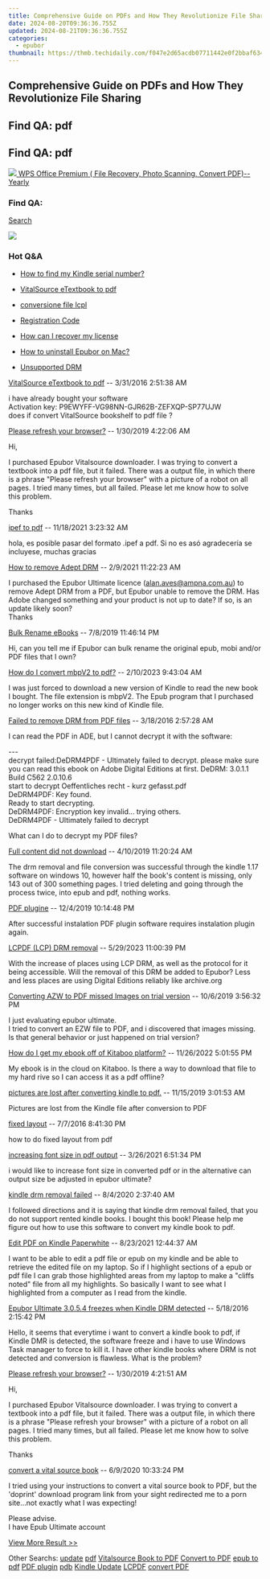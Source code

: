 ```yaml
---
title: Comprehensive Guide on PDFs and How They Revolutionize File Sharing
date: 2024-08-20T09:36:36.755Z
updated: 2024-08-21T09:36:36.755Z
categories:
  - epubor
thumbnail: https://thmb.techidaily.com/f047e2d65acdb07711442e0f2bbaf634be9eacb93e4be86849bf37896b7a66cb.jpg
---
```


## Comprehensive Guide on PDFs and How They Revolutionize File Sharing

## Find QA: pdf



## Find QA: pdf

<!-- affiliate ads begin -->
<a href="https://secure.2checkout.com/order/checkout.php?PRODS=38729081&QTY=1&AFFILIATE=108875&CART=1"><img src="https://website-prod.cache.wpscdn.com/img/wps-writer-free-word-processor-1x.3d9c80d.png" border="0">
WPS Office Premium ( File Recovery, Photo Scanning, Convert PDF)--Yearly</a>
<!-- affiliate ads end -->
### Find QA:

[Search](http://www.epubor.com/Search.aspx?SystemID=46 "Find QA") 

<!-- affiliate ads begin -->
<a href="https://shop.systoolsgroup.com/affiliate.php?ACCOUNT=SYSTOOBY&AFFILIATE=108875&PATH=https%3A%2F%2Fwww.systoolsgroup.com%3FAFFILIATE%3D108875%26RESOURCE%3DSysTools%2BGmail%2BBackup"><img src="https://www.systoolsgroup.com/box/gmail-backup.png" border="0"></a>
<!-- affiliate ads end -->
### Hot Q&A

* [How to find my Kindle serial number?](https://tools.techidaily.com/epubor/products/)
* [VitalSource eTextbook to pdf](https://tools.techidaily.com/epubor/products/)
* [conversione file lcpl](https://tools.techidaily.com/epubor/products/)
* [Registration Code](https://tools.techidaily.com/epubor/products/)

* [How can I recover my license](https://tools.techidaily.com/epubor/products/)
* [How to uninstall Epubor on Mac?](https://tools.techidaily.com/epubor/products/)
* [Unsupported DRM](https://tools.techidaily.com/epubor/products/)

[VitalSource eTextbook to pdf](https://tools.techidaily.com/epubor/products/) \-- 3/31/2016 2:51:38 AM 

i have already bought your software   
 Activation key: P9EWYFF-VG98NN-GJR62B-ZEFXQP-SP77UJW  
 does if convert VitalSource bookshelf to pdf file ?

[Please refresh your browser?](https://tools.techidaily.com/epubor/products/) \-- 1/30/2019 4:22:06 AM 

Hi,

 I purchased Epubor Vitalsource downloader. I was trying to convert a textbook into a pdf file, but it failed. There was a output file, in which there is a phrase "Please refresh your browser" with a picture of a robot on all pages. I tried many times, but all failed. Please let me know how to solve this problem.

 Thanks

[ipef to pdf](https://tools.techidaily.com/epubor/products/) \-- 11/18/2021 3:23:32 AM 

hola, es posible pasar del formato .ipef a pdf. Si no es asó agradecería se incluyese, muchas gracias

[How to remove Adept DRM](https://tools.techidaily.com/epubor/products/) \-- 2/9/2021 11:22:23 AM 

I purchased the Epubor Ultimate licence (alan.aves@ampna.com.au) to remove Adept DRM from a PDF, but Epubor unable to remove the DRM. Has Adobe changed something and your product is not up to date? If so, is an update likely soon?  
 Thanks

[Bulk Rename eBooks](https://tools.techidaily.com/epubor/products/) \-- 7/8/2019 11:46:14 PM 

Hi, can you tell me if Epubor can bulk rename the original epub, mobi and/or PDF files that I own?  

[How do I convert mbpV2 to pdf?](https://tools.techidaily.com/epubor/products/) \-- 2/10/2023 9:43:04 AM 

I was just forced to download a new version of Kindle to read the new book I bought. The file extension is mbpV2\. The Epub program that I purchased no longer works on this new kind of Kindle file.

[Failed to remove DRM from PDF files](https://tools.techidaily.com/epubor/products/) \-- 3/18/2016 2:57:28 AM 

I can read the PDF in ADE, but I cannot decrypt it with the software:

 \---  
 decrypt failed:DeDRM4PDF - Ultimately failed to decrypt. please make sure you can read this ebook on Adobe Digital Editions at first. DeDRM: 3.0.1.1 Build C562 2.0.10.6  
 start to decrypt Oeffentliches recht - kurz gefasst.pdf  
 DeDRM4PDF: Key found.  
 Ready to start decrypting.  
 DeDRM4PDF: Encryption key invalid... trying others.  
 DeDRM4PDF - Ultimately failed to decrypt

 What can I do to decrypt my PDF files?

[Full content did not download](https://tools.techidaily.com/epubor/products/) \-- 4/10/2019 11:20:24 AM 

The drm removal and file conversion was successful through the kindle 1.17 software on windows 10, however half the book's content is missing, only 143 out of 300 something pages. I tried deleting and going through the process twice, into epub and pdf, nothing works. 

[PDF plugine](https://tools.techidaily.com/epubor/products/) \-- 12/4/2019 10:14:48 PM 

After successful instalation PDF plugin software requires instalation plugin again.

[LCPDF (LCP) DRM removal](http://www.epubor.com/lcpdf-lcp-drm-removal.html) \-- 5/29/2023 11:00:39 PM 

With the increase of places using LCP DRM, as well as the protocol for it being accessible. Will the removal of this DRM be added to Epubor? Less and less places are using Digital Editions reliably like archive.org

[Converting AZW to PDF missed Images on trial version](https://tools.techidaily.com/epubor/products/) \-- 10/6/2019 3:56:32 PM 

I just evaluating epubor ultimate.  
 I tried to convert an EZW file to PDF, and i discovered that images missing. Is that general behavior or just happened on trial version?

[How do I get my ebook off of Kitaboo platform?](https://tools.techidaily.com/epubor/products/) \-- 11/26/2022 5:01:55 PM 

My ebook is in the cloud on Kitaboo. Is there a way to download that file to my hard rive so I can access it as a pdf offline? 

[pictures are lost after converting kindle to pdf.](https://tools.techidaily.com/epubor/products/) \-- 11/15/2019 3:01:53 AM 

Pictures are lost from the Kindle file after conversion to PDF

[fixed layout](https://tools.techidaily.com/epubor/products/) \-- 7/7/2016 8:41:30 PM 

how to do fixed layout from pdf

[increasing font size in pdf output](https://tools.techidaily.com/epubor/products/) \-- 3/26/2021 6:51:34 PM 

i would like to increase font size in converted pdf or in the alternative can output size be adjusted in epubor ultimate?

[kindle drm removal failed](https://tools.techidaily.com/epubor/products/) \-- 8/4/2020 2:37:40 AM 

I followed directions and it is saying that kindle drm removal failed, that you do not support rented kindle books. I bought this book! Please help me figure out how to use this software to convert my kindle book to pdf.

[Edit PDF on Kindle Paperwhite](https://tools.techidaily.com/epubor/products/) \-- 8/23/2021 12:44:37 AM 

I want to be able to edit a pdf file or epub on my kindle and be able to retrieve the edited file on my laptop. So if I highlight sections of a epub or pdf file I can grab those highlighted areas from my laptop to make a "cliffs noted" file from all my highlights. So basically I want to see what I highlighted from a computer as I read from the kindle. 

[Epubor Ultimate 3.0.5.4 freezes when Kindle DRM detected](https://tools.techidaily.com/epubor/ultimate/) \-- 5/18/2016 2:15:42 PM 

Hello, it seems that everytime i want to convert a kindle book to pdf, if Kindle DMR is detected, the software freeze and i have to use Windows Task manager to force to kill it. I have other kindle books where DRM is not detected and conversion is flawless. What is the problem? 

[Please refresh your browser?](https://tools.techidaily.com/epubor/products/) \-- 1/30/2019 4:21:51 AM 

Hi,

 I purchased Epubor Vitalsource downloader. I was trying to convert a textbook into a pdf file, but it failed. There was a output file, in which there is a phrase "Please refresh your browser" with a picture of a robot on all pages. I tried many times, but all failed. Please let me know how to solve this problem.

 Thanks

[convert a vital source book](https://tools.techidaily.com/epubor/products/) \-- 6/9/2020 10:33:24 PM 

I tried using your instructions to convert a vital source book to PDF, but the 'doprint' download program link from your sight redirected me to a porn site...not exactly what I was expecting!

 Please advise.  
 I have Epub Ultimate account

[View More Result >>](http://www.epubor.com/Search.aspx?Key=pdf&Page=1&SystemID=46&sortkey=&stype=0&sort=0)

 Other Searchs: [update](https://tools.techidaily.com/epubor/products/) [pdf](https://tools.techidaily.com/epubor/products/) [Vitalsource Book to PDF](https://tools.techidaily.com/epubor/products/) [Convert to PDF](https://tools.techidaily.com/epubor/products/) [epub to pdf](https://tools.techidaily.com/epubor/products/) [PDF plugin](https://tools.techidaily.com/epubor/products/) [pdb](https://tools.techidaily.com/epubor/products/) [Kindle Update](https://tools.techidaily.com/epubor/products/) [LCPDF](https://tools.techidaily.com/epubor/products/) [convert PDF](https://tools.techidaily.com/epubor/products/)

<ins class="adsbygoogle"
     style="display:block"
     data-ad-format="autorelaxed"
     data-ad-client="ca-pub-7571918770474297"
     data-ad-slot="1223367746"></ins>



<ins class="adsbygoogle"
     style="display:block"
     data-ad-client="ca-pub-7571918770474297"
     data-ad-slot="8358498916"
     data-ad-format="auto"
     data-full-width-responsive="true"></ins>
